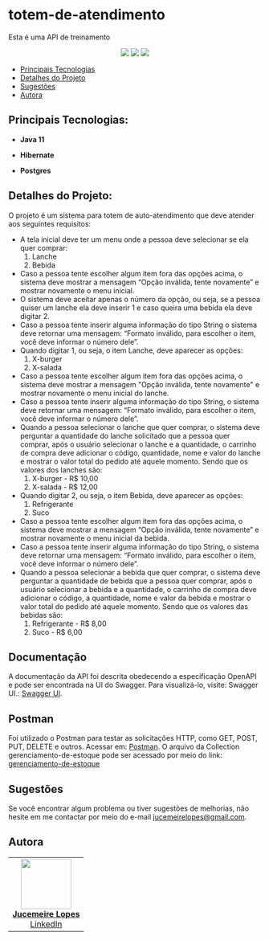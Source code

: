# totem-de-atendimento

Esta é uma API de treinamento 

<p align="center">
     <a alt="Java">
        <img src="https://img.shields.io/badge/Java-v11-blue.svg" />
    </a>
    <a alt="PostgreSQL">
        <img src="https://img.shields.io/badge/PostgreSQL-v42.6.0-blue.svg" />
    </a>
   <a></a>
          <img src="https://img.shields.io/badge/hibernate-5.5.7-blue"/>

     
</p>

- [Principais Tecnologias](#principais-tecnologias)
- [Detalhes do Projeto](#detalhes-do-projeto)
- [Sugestões](#sugestões)
- [Autora](#autora)

## Principais Tecnologias:

- **Java 11**

- **Hibernate** 
  
- **Postgres**

## Detalhes do Projeto:

O projeto é um sistema para totem de auto-atendimento que deve atender aos seguintes requisitos:

- A tela inicial deve ter um menu onde a pessoa deve selecionar se ela quer comprar: 
     1. Lanche 
     2. Bebida
- Caso a pessoa tente escolher algum item fora das opções acima, o sistema deve mostrar a mensagem “Opção inválida, tente novamente” e mostrar novamente o menu inicial. 
- O sistema deve aceitar apenas o número da opção, ou seja, se a pessoa quiser um lanche ela deve inserir 1 e caso queira uma bebida ela deve digitar 2. 
- Caso a pessoa tente inserir alguma informação do tipo String o sistema deve retornar uma mensagem: “Formato inválido, para escolher o item, você deve informar o número dele”. 
- Quando digitar 1, ou seja, o item Lanche, deve aparecer as opções:
     1. X-burger 
     2. X-salada
- Caso a pessoa tente escolher algum item fora das opções acima, o sistema deve mostrar a mensagem "Opção inválida, tente novamente" e mostrar novamente o menu inicial do lanche.
- Caso a pessoa tente inserir alguma informação do tipo String, o sistema deve retornar uma mensagem: “Formato inválido, para escolher o item, você deve informar o número dele”. 
- Quando a pessoa selecionar o lanche que quer comprar, o sistema deve perguntar a quantidade do lanche solicitado que a pessoa quer comprar,
após o usuário selecionar o lanche e a quantidade, o carrinho de compra deve adicionar o código, quantidade, nome e valor do lanche e
mostrar o valor total do pedido até aquele momento. Sendo que os valores dos lanches são: 
     1. X-burger - R$ 10,00
     2. X-salada - R$ 12,00 
- Quando digitar 2, ou seja, o item Bebida, deve aparecer as opções:
     1. Refrigerante 
     2. Suco 
- Caso a pessoa tente escolher algum item fora das opções acima, o sistema deve mostrar a mensagem “Opção inválida, tente novamente” e mostrar novamente o menu inicial da bebida. 
- Caso a pessoa tente inserir alguma informação do tipo String, o sistema deve retornar uma mensagem: “Formato inválido, para escolher o item, você deve informar o número dele”. 
- Quando a pessoa selecionar a bebida que quer comprar, o sistema deve perguntar a quantidade de bebida que a pessoa quer comprar, após o usuário selecionar a bebida e a quantidade,
o carrinho de compra deve adicionar o código, a quantidade, nome e valor da bebida e mostrar o valor total do pedido até aquele momento. Sendo que os valores das bebidas são:
     1. Refrigerante - R$ 8,00
     2. Suco - R$ 6,00
## Documentação

A documentação da API foi descrita obedecendo a especificação OpenAPI e pode ser encontrada na UI do Swagger. Para visualizá-lo, visite: Swagger UI.: [Swagger UI](http://localhost:8080/swagger-ui.html).

## Postman

Foi utilizado o Postman para  testar as solicitações HTTP, como GET, POST, PUT, DELETE e outros. Acessar em:  [Postman](https://www.postman.com/).
O arquivo da Collection gerenciamento-de-estoque pode ser acessado por meio do link: [gerenciamento-de-estoque](https://github.com/meirelopes/estoque-de-produtos/blob/main/estoque/gerenciamento-de-estoque.postman_collection.json)

## Sugestões

Se você encontrar algum problema ou tiver sugestões de melhorias, não hesite em me contactar por meio do e-mail jucemeirelopes@gmail.com.

## Autora

<table>
  <tr>
    <td align="center"><a href="https://github.com/meirelopes"><img src="https://github.com/meirelopes/alura-git/assets/105396487/e5fd7acb-f3d7-4283-8f85-9b942e8ec074" width="100px;" alt=""/><br/><strong>Jucemeire Lopes</strong></a><br/><a href="https://www.linkedin.com/in/jucemeirelopes/">LinkedIn</a></td>
       
  </tr>
</table>


